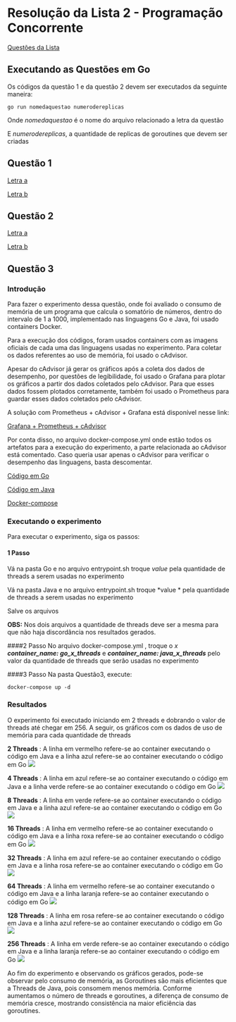 # Resolução da Lista 2 - Programação Concorrente #

[Questões da Lista](https://docs.google.com/document/d/1hXRGvRRBkkl7qGsZOJK_loT9bIqFnnDsSt4oZ8O5pGo/edit)

## Executando as Questões em Go ##
Os códigos da questão 1 e da questão 2 devem ser executados da seguinte maneira:

    go run nomedaquestao numerodereplicas

Onde *nomedaquestao* é o nome do arquivo relacionado a letra da questão

E *numerodereplicas*, a quantidade de replicas de goroutines que devem ser criadas 

## Questão 1 ##

[Letra a](https://github.com/tainahemmanuele/programacao_concorrente/blob/master/lista2/Quest%C3%A3o1/q1_a.go)

[Letra b](https://github.com/tainahemmanuele/programacao_concorrente/blob/master/lista2/Quest%C3%A3o1/q1_b.go)

## Questão 2 ##

[Letra a](https://github.com/tainahemmanuele/programacao_concorrente/tree/master/lista2/Quest%C3%A3o2)

[Letra b](https://github.com/tainahemmanuele/programacao_concorrente/blob/master/lista2/Quest%C3%A3o2/q2_b.go)

## Questão 3 ##


### Introdução ###

Para fazer o experimento dessa questão, onde foi avaliado o consumo de memória de um programa que calcula o somatório de números, dentro do intervalo de 1 a 1000, implementado nas linguagens Go e Java, foi usado containers Docker.

Para a execução dos códigos, foram usados containers com as imagens oficiais de cada uma das linguagens usadas no experimento. Para coletar os dados referentes ao uso de memória, foi usado o cAdvisor. 

Apesar do cAdvisor já gerar os gráficos após a coleta dos dados de desempenho, por questões de legibilidade, foi usado o Grafana para plotar os gráficos a partir dos dados coletados pelo cAdvisor. Para que esses dados fossem plotados corretamente, também foi usado o Prometheus para guardar esses dados coletados pelo cAdvisor. 

A solução com Prometheus + cAdvisor + Grafana está disponível nesse link:

[Grafana + Prometheus + cAdvisor](https://github.com/tainahemmanuele/monitoramento_tcc) 

Por conta disso, no arquivo docker-compose.yml onde estão todos os artefatos para a execução do experimento, a parte relacionada ao cAdvisor está comentado. Caso queria usar apenas o cAdvisor para verificar o desempenho das linguagens, basta descomentar.

[Código em Go](https://github.com/tainahemmanuele/programacao_concorrente/blob/master/lista2/Quest%C3%A3o3/Go/q3.go) 

[Código em Java](https://github.com/tainahemmanuele/programacao_concorrente/tree/master/lista2/Quest%C3%A3o3/Java/Lista2_Quest%C3%A3o3) 

[Docker-compose](https://github.com/tainahemmanuele/programacao_concorrente/blob/master/lista2/Quest%C3%A3o3/docker-compose.yml) 

### Executando o experimento ###

Para executar o experimento, siga os passos:

#### 1 Passo
Vá na pasta Go e no arquivo entrypoint.sh troque *value* pela quantidade de threads a serem usadas no experimento

Vá na pasta Java e no arquivo entrypoint.sh troque *value * pela quantidade de threads a serem usadas no experimento

Salve os arquivos

**OBS:** Nos dois arquivos a quantidade de threads deve ser a mesma para que não haja discordância nos resultados gerados.

####2 Passo
No arquivo docker-compose.yml , troque o *x* ***container_name: go_x_threads*** e ***container_name: java_x_threads*** pelo valor da quantidade de threads que serão usadas no experimento

####3 Passo
Na pasta Questão3, execute:

	docker-compose up -d

### Resultados
O experimento foi executado iniciando em 2 threads e dobrando o valor de threads até chegar em 256. A seguir, os gráficos com os dados de uso de memória para cada quantidade de threads

**2 Threads** : A linha em vermelho refere-se ao container executando o código em Java e a linha azul refere-se ao container executando o código em Go
![](https://github.com/tainahemmanuele/programacao_concorrente/blob/master/lista2/Quest%C3%A3o3/img/threads_2.png) 


**4 Threads** : A linha em azul refere-se ao container executando o código em Java e a linha verde refere-se ao container executando o código em Go
![](https://github.com/tainahemmanuele/programacao_concorrente/blob/master/lista2/Quest%C3%A3o3/img/threads_4.png) 

**8 Threads** : A linha em verde refere-se ao container executando o código em Java e a linha azul refere-se ao container executando o código em Go
![](https://github.com/tainahemmanuele/programacao_concorrente/blob/master/lista2/Quest%C3%A3o3/img/threads_8.png) 

**16 Threads** : A linha em vermelho refere-se ao container executando o código em Java e a linha roxa refere-se ao container executando o código em Go
![](https://github.com/tainahemmanuele/programacao_concorrente/blob/master/lista2/Quest%C3%A3o3/img/threads_16.png) 

**32 Threads** : A linha em azul refere-se ao container executando o código em Java e a linha rosa refere-se ao container executando o código em Go
![](https://github.com/tainahemmanuele/programacao_concorrente/blob/master/lista2/Quest%C3%A3o3/img/threads_32.png) 

**64 Threads** : A linha em vermelho refere-se ao container executando o código em Java e a linha laranja  refere-se ao container executando o código em Go
![](https://github.com/tainahemmanuele/programacao_concorrente/blob/master/lista2/Quest%C3%A3o3/img/threads_64.png) 

**128 Threads** : A linha em rosa refere-se ao container executando o código em Java e a linha azul refere-se ao container executando o código em Go
![](https://github.com/tainahemmanuele/programacao_concorrente/blob/master/lista2/Quest%C3%A3o3/img/threads_128.png) 

**256 Threads** : A linha em verde refere-se ao container executando o código em Java e a linha laranja refere-se ao container executando o código em Go
![](https://github.com/tainahemmanuele/programacao_concorrente/blob/master/lista2/Quest%C3%A3o3/img/threads_2256.png) 


Ao fim do experimento e observando os gráficos gerados,  pode-se observar pelo consumo de memória, as Goroutines são mais eficientes que a Threads de Java, pois consomem menos memória. Conforme aumentamos o número de threads e goroutines, a diferença de consumo de memória cresce, mostrando consistência na maior eficiência das goroutines.
